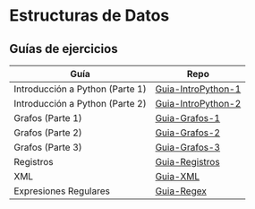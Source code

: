 # Estructuras de Datos

## Guías de ejercicios

| Guía                  | Repo      |
|-----------------------|-----------|
| Introducción a Python (Parte 1)  | [Guia-IntroPython-1](./Guia-IntroPython-1) |
| Introducción a Python (Parte 2)  | [Guia-IntroPython-2](./Guia-IntroPython-2) |
| Grafos (Parte 1)                 | [Guia-Grafos-1](./Guia-Grafos-1)           |
| Grafos (Parte 2)                 | [Guia-Grafos-2](./Guia-Grafos-2)           |
| Grafos (Parte 3)                 | [Guia-Grafos-3](./Guia-Grafos-3)           |
| Registros                        | [Guia-Registros](./Guia-Registros)         |
| XML                              | [Guia-XML](./Guia-XML)                     |
| Expresiones Regulares            | [Guia-Regex](./Guia-Regex)                 |